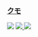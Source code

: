 ### [クモ](https://gitlab.com/joshavanier/kumo)

![](https://img.shields.io/gitlab/license/joshavanier/kumo) [![](https://img.shields.io/gitlab/last-commit/60561767)
](https://gitlab.com/scillidan/kumo) ![](https://img.shields.io/badge/Vercel-black?style=flat&logo=Vercel&logoColor=white)